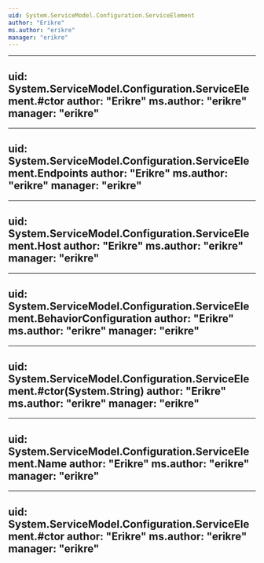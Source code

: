 ```yaml
---
uid: System.ServiceModel.Configuration.ServiceElement
author: "Erikre"
ms.author: "erikre"
manager: "erikre"
---
```


---
uid: System.ServiceModel.Configuration.ServiceElement.#ctor
author: "Erikre"
ms.author: "erikre"
manager: "erikre"
---

---
uid: System.ServiceModel.Configuration.ServiceElement.Endpoints
author: "Erikre"
ms.author: "erikre"
manager: "erikre"
---

---
uid: System.ServiceModel.Configuration.ServiceElement.Host
author: "Erikre"
ms.author: "erikre"
manager: "erikre"
---

---
uid: System.ServiceModel.Configuration.ServiceElement.BehaviorConfiguration
author: "Erikre"
ms.author: "erikre"
manager: "erikre"
---

---
uid: System.ServiceModel.Configuration.ServiceElement.#ctor(System.String)
author: "Erikre"
ms.author: "erikre"
manager: "erikre"
---

---
uid: System.ServiceModel.Configuration.ServiceElement.Name
author: "Erikre"
ms.author: "erikre"
manager: "erikre"
---

---
uid: System.ServiceModel.Configuration.ServiceElement.#ctor
author: "Erikre"
ms.author: "erikre"
manager: "erikre"
---
